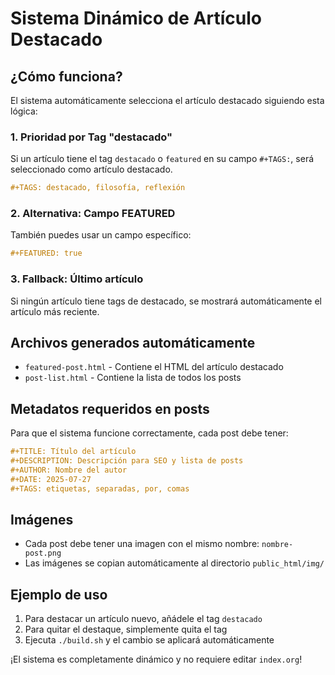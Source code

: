 # Sistema Dinámico de Artículo Destacado

## ¿Cómo funciona?

El sistema automáticamente selecciona el artículo destacado siguiendo esta lógica:

### 1. **Prioridad por Tag "destacado"**
Si un artículo tiene el tag `destacado` o `featured` en su campo `#+TAGS:`, será seleccionado como artículo destacado.

```org
#+TAGS: destacado, filosofía, reflexión
```

### 2. **Alternativa: Campo FEATURED**
También puedes usar un campo específico:

```org
#+FEATURED: true
```

### 3. **Fallback: Último artículo**
Si ningún artículo tiene tags de destacado, se mostrará automáticamente el artículo más reciente.

## Archivos generados automáticamente

- `featured-post.html` - Contiene el HTML del artículo destacado
- `post-list.html` - Contiene la lista de todos los posts

## Metadatos requeridos en posts

Para que el sistema funcione correctamente, cada post debe tener:

```org
#+TITLE: Título del artículo
#+DESCRIPTION: Descripción para SEO y lista de posts
#+AUTHOR: Nombre del autor
#+DATE: 2025-07-27
#+TAGS: etiquetas, separadas, por, comas
```

## Imágenes

- Cada post debe tener una imagen con el mismo nombre: `nombre-post.png`
- Las imágenes se copian automáticamente al directorio `public_html/img/`

## Ejemplo de uso

1. Para destacar un artículo nuevo, añádele el tag `destacado`
2. Para quitar el destaque, simplemente quita el tag
3. Ejecuta `./build.sh` y el cambio se aplicará automáticamente

¡El sistema es completamente dinámico y no requiere editar `index.org`!
